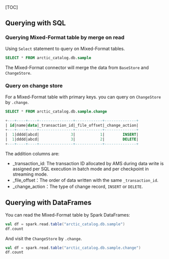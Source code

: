 [TOC]


## Querying with SQL

### Querying Mixed-Format table by merge on read

Using `Select` statement to query on Mixed-Format tables.

```sql 
SELECT * FROM arctic_catalog.db.sample
```

The Mixed-Format connector will merge the data from `BaseStore` and `ChangeStore`.

### Query on change store

For a Mixed-Format table with primary keys. you can query on `ChangeStore` by `.change`.

```sql
SELECT * FROM arctic_catalog.db.sample.change

+---+----+----+---------------+------------+--------------+
| id|name|data|_transaction_id|_file_offset|_change_action|
+---+----+----+---------------+------------+--------------+
|  1|dddd|abcd|              3|           1|        INSERT|
|  1|dddd|abcd|              3|           2|        DELETE|
+---+----+----+---------------+------------+--------------+
```

The addition columns are:

- _transaction_id: The transaction ID allocated by AMS during data write is assigned per SQL execution in batch mode and
  per checkpoint in streaming mode.
- _file_offset：The order of data written with the same `_transaction_id`.
- _change_action：The type of change record, `INSERT` or `DELETE`.

## Querying with DataFrames

You can read the Mixed-Format table by Spark DataFrames:

```scala
val df = spark.read.table("arctic_catalog.db.sample")
df.count
```

And visit the `ChangeStore` by `.change`.

```scala
val df = spark.read.table("arctic_catalog.db.sample.change")
df.count
```

